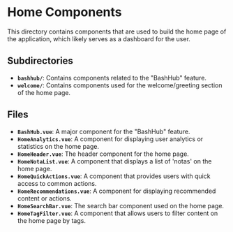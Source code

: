 # Home Components

This directory contains components that are used to build the home page of the application, which likely serves as a dashboard for the user.

## Subdirectories

- **`bashhub/`**: Contains components related to the "BashHub" feature.
- **`welcome/`**: Contains components used for the welcome/greeting section of the home page.

## Files

- **`BashHub.vue`**: A major component for the "BashHub" feature.
- **`HomeAnalytics.vue`**: A component for displaying user analytics or statistics on the home page.
- **`HomeHeader.vue`**: The header component for the home page.
- **`HomeNotaList.vue`**: A component that displays a list of 'notas' on the home page.
- **`HomeQuickActions.vue`**: A component that provides users with quick access to common actions.
- **`HomeRecommendations.vue`**: A component for displaying recommended content or actions.
- **`HomeSearchBar.vue`**: The search bar component used on the home page.
- **`HomeTagFilter.vue`**: A component that allows users to filter content on the home page by tags. 